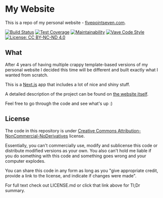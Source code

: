 # My Website

This is a repo of my personal website - [fivepointseven.com](https://fivepointseven.com).

[![Build Status](https://travis-ci.org/rdev/fivepointseven.svg?branch=master)](https://travis-ci.org/rdev/fivepointseven) [![Test Coverage](https://api.codeclimate.com/v1/badges/299ceb809cf3e787b5f7/test_coverage)](https://codeclimate.com/github/rdev/fivepointseven/test_coverage) [![Maintainability](https://api.codeclimate.com/v1/badges/299ceb809cf3e787b5f7/maintainability)](https://codeclimate.com/github/rdev/fivepointseven/maintainability) [![Vave Code Style](https://img.shields.io/badge/code_style-vave-21DFEA.svg)](https://github.com/fivepointseven/vave) [![License: CC BY-NC-ND 4.0](https://img.shields.io/badge/license-CC%20BY--NC--ND-orange.svg)](https://creativecommons.org/licenses/by-nc-nd/4.0/)

## What

After 4 years of having multiple crappy template-based versions of my personal website I decided this time will be different and built exactly what I wanted from scratch.

This is a [Next.js](https://github.com/zeit/next.js) app that includes a lot of nice and shiny stuff.

A detailed description of the project can be found on [the website itself](https://fivepointseven.com/work/my-website).

Feel free to go through the code and see what's up :)

## License

The code in this repository is under [Creative Commons Attribution-NonCommercial-NoDerivatives](https://creativecommons.org/licenses/by-nc-nd/4.0/) license.

Essentially, you can't commercially use, modify and sublicense this code or distribute modified versions as your own. You also can't hold me liable if you do something with this code and something goes wrong and your computer explodes.

You can share this code in any form as long as you "give appropriate credit, provide a link to the license, and indicate if changes were made".

For full text check out LICENSE.md or click that link above for Tl;Dr summary.
